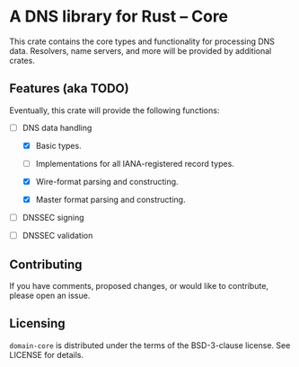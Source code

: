 # A DNS library for Rust – Core




This crate contains the core types and functionality for processing DNS
data. Resolvers, name servers, and more will be provided by additional
crates.


## Features (aka TODO)

Eventually, this crate will provide the following functions:

* [ ] DNS data handling
    
    * [X] Basic types.

    * [ ] Implementations for all IANA-registered record types.

    * [X] Wire-format parsing and constructing.

    * [X] Master format parsing and constructing.

* [ ] DNSSEC signing

* [ ] DNSSEC validation


## Contributing

If you have comments, proposed changes, or would like to contribute,
please open an issue.


## Licensing

`domain-core` is distributed under the terms of the BSD-3-clause license.
See LICENSE for details.

